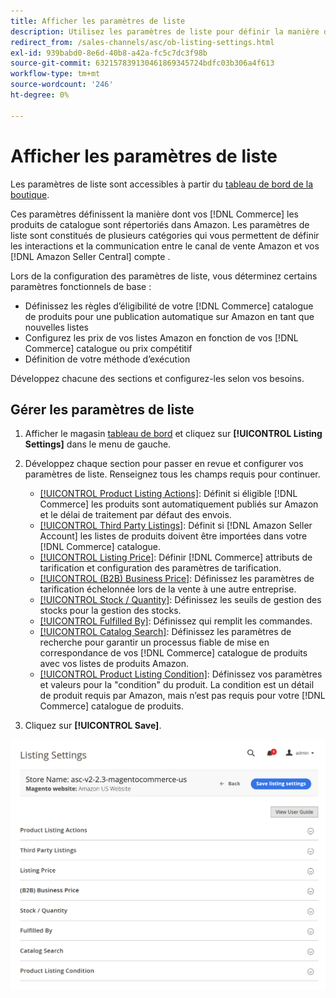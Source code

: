 ```yaml
---
title: Afficher les paramètres de liste
description: Utilisez les paramètres de liste pour définir la manière dont votre [!DNL Commerce] les produits du catalogue sont répertoriés sur [!DNL Amazon Marketplace].
redirect_from: /sales-channels/asc/ob-listing-settings.html
exl-id: 939babd0-8e6d-40b8-a42a-fc5c7dc3f98b
source-git-commit: 632157839130461869345724bdfc03b306a4f613
workflow-type: tm+mt
source-wordcount: '246'
ht-degree: 0%

---
```


# Afficher les paramètres de liste

Les paramètres de liste sont accessibles à partir du [tableau de bord de la boutique](./amazon-store-dashboard.md).

Ces paramètres définissent la manière dont vos [!DNL Commerce] les produits de catalogue sont répertoriés dans Amazon. Les paramètres de liste sont constitués de plusieurs catégories qui vous permettent de définir les interactions et la communication entre le canal de vente Amazon et vos [!DNL Amazon Seller Central] compte .

Lors de la configuration des paramètres de liste, vous déterminez certains paramètres fonctionnels de base :

- Définissez les règles d’éligibilité de votre [!DNL Commerce] catalogue de produits pour une publication automatique sur Amazon en tant que nouvelles listes
- Configurez les prix de vos listes Amazon en fonction de vos [!DNL Commerce] catalogue ou prix compétitif
- Définition de votre méthode d’exécution

Développez chacune des sections et configurez-les selon vos besoins.

## Gérer les paramètres de liste

1. Afficher le magasin [tableau de bord](./amazon-store-dashboard.md) et cliquez sur **[!UICONTROL Listing Settings]** dans le menu de gauche.

1. Développez chaque section pour passer en revue et configurer vos paramètres de liste. Renseignez tous les champs requis pour continuer.

   - [[!UICONTROL Product Listing Actions]](./product-listing-actions.md): Définit si éligible [!DNL Commerce] les produits sont automatiquement publiés sur Amazon et le délai de traitement par défaut des envois.
   - [[!UICONTROL Third Party Listings]](./third-party-listing-settings.md): Définit si [!DNL Amazon Seller Account] les listes de produits doivent être importées dans votre [!DNL Commerce] catalogue.
   - [[!UICONTROL Listing Price]](./listing-price.md): Définir [!DNL Commerce] attributs de tarification et configuration des paramètres de tarification.
   - [[!UICONTROL (B2B) Business Price]](./business-pricing.md): Définissez les paramètres de tarification échelonnée lors de la vente à une autre entreprise.
   - [[!UICONTROL Stock / Quantity]](./stock-quantity.md): Définissez les seuils de gestion des stocks pour la gestion des stocks.
   - [[!UICONTROL Fulfilled By]](./fulfilled-by.md)\: Définissez qui remplit les commandes.
   - [[!UICONTROL Catalog Search]](./catalog-search.md): Définissez les paramètres de recherche pour garantir un processus fiable de mise en correspondance de vos [!DNL Commerce] catalogue de produits avec vos listes de produits Amazon.
   - [[!UICONTROL Product Listing Condition]](./product-listing-condition.md): Définissez vos paramètres et valeurs pour la &quot;condition&quot; du produit. La condition est un détail de produit requis par Amazon, mais n’est pas requis pour votre [!DNL Commerce] catalogue de produits.

1. Cliquez sur **[!UICONTROL Save]**.

![Paramètres de liste](assets/amazon-listing-settings.png)

